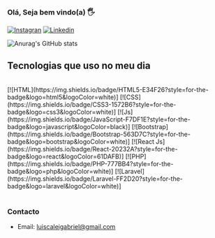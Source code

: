 ### Olá, Seja bem vindo(a) 🖐️

[![Instagran](https://img.shields.io/badge/Instagram-E4405F?style=for-the-badge&logo=instagram&logoColor=white)](https://www.instagram.com/luiscaleigabriel0/)
[![Linkedin](https://img.shields.io/badge/LinkedIn-0077B5?style=for-the-badge&logo=linkedin&logoColor=white)](https://www.linkedin.com/in/lu%C3%ADs-gabriel-0534b72aa/)

![Anurag's GitHub stats](https://github-readme-stats.vercel.app/api?username=luiscaleigabriel&show_icons=true&theme=dracula)

## Tecnologias que uso no meu dia
<div style="display: inline_block"> <br />
    [![HTML](https://img.shields.io/badge/HTML5-E34F26?style=for-the-badge&logo=html5&logoColor=white)]
    [![CSS](https://img.shields.io/badge/CSS3-1572B6?style=for-the-badge&logo=css3&logoColor=white)]
    [![Js](https://img.shields.io/badge/JavaScript-F7DF1E?style=for-the-badge&logo=javascript&logoColor=black)]
    [![Bootstrap](https://img.shields.io/badge/Bootstrap-563D7C?style=for-the-badge&logo=bootstrap&logoColor=white)]
    [![React Js](https://img.shields.io/badge/React-20232A?style=for-the-badge&logo=react&logoColor=61DAFB)]
    [![PHP](https://img.shields.io/badge/PHP-777BB4?style=for-the-badge&logo=php&logoColor=white)]
    [![Laravel](https://img.shields.io/badge/Laravel-FF2D20?style=for-the-badge&logo=laravel&logoColor=white)]
</div> <br />   

### Contacto
- Email: luiscaleigabriel@gmail.com
